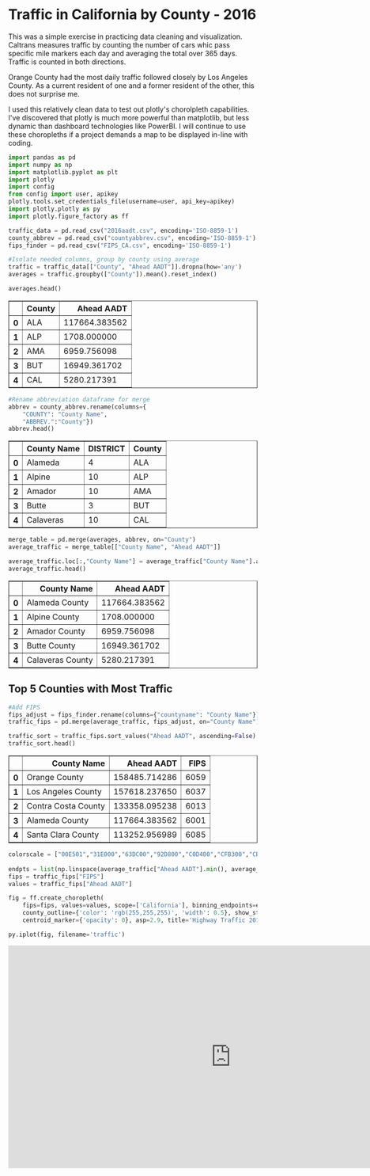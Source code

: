 
# Traffic in California by County - 2016

This was a simple exercise in practicing data cleaning and visualization. Caltrans measures traffic by counting the number of cars whic pass specific mile markers each day and averaging the total over 365 days. Traffic is counted in both directions. 

Orange County had the most daily traffic followed closely by Los Angeles County. As a current resident of one and a former resident of the other, this does not surprise me.

I used this relatively clean data to test out plotly's chorolpleth capabilities. I've discovered that plotly is much more powerful than matplotlib, but less dynamic than dashboard technologies like PowerBI. I will continue to use these choropleths if a project demands a map to be displayed in-line with coding.


```python
import pandas as pd
import numpy as np
import matplotlib.pyplot as plt
import plotly
import config
from config import user, apikey
plotly.tools.set_credentials_file(username=user, api_key=apikey)
import plotly.plotly as py
import plotly.figure_factory as ff

traffic_data = pd.read_csv("2016aadt.csv", encoding='ISO-8859-1')
county_abbrev = pd.read_csv("countyabbrev.csv", encoding='ISO-8859-1')
fips_finder = pd.read_csv("FIPS_CA.csv", encoding='ISO-8859-1')
```


```python
#Isolate needed columns, group by county using average
traffic = traffic_data[["County", "Ahead AADT"]].dropna(how='any')
averages = traffic.groupby(["County"]).mean().reset_index()

averages.head()
```




<div>
<style scoped>
    .dataframe tbody tr th:only-of-type {
        vertical-align: middle;
    }

    .dataframe tbody tr th {
        vertical-align: top;
    }

    .dataframe thead th {
        text-align: right;
    }
</style>
<table border="1" class="dataframe">
  <thead>
    <tr style="text-align: right;">
      <th></th>
      <th>County</th>
      <th>Ahead AADT</th>
    </tr>
  </thead>
  <tbody>
    <tr>
      <th>0</th>
      <td>ALA</td>
      <td>117664.383562</td>
    </tr>
    <tr>
      <th>1</th>
      <td>ALP</td>
      <td>1708.000000</td>
    </tr>
    <tr>
      <th>2</th>
      <td>AMA</td>
      <td>6959.756098</td>
    </tr>
    <tr>
      <th>3</th>
      <td>BUT</td>
      <td>16949.361702</td>
    </tr>
    <tr>
      <th>4</th>
      <td>CAL</td>
      <td>5280.217391</td>
    </tr>
  </tbody>
</table>
</div>




```python
#Rename abbreviation dataframe for merge
abbrev = county_abbrev.rename(columns={
    "COUNTY": "County Name", 
    "ABBREV.":"County"})
abbrev.head()
```




<div>
<style scoped>
    .dataframe tbody tr th:only-of-type {
        vertical-align: middle;
    }

    .dataframe tbody tr th {
        vertical-align: top;
    }

    .dataframe thead th {
        text-align: right;
    }
</style>
<table border="1" class="dataframe">
  <thead>
    <tr style="text-align: right;">
      <th></th>
      <th>County Name</th>
      <th>DISTRICT</th>
      <th>County</th>
    </tr>
  </thead>
  <tbody>
    <tr>
      <th>0</th>
      <td>Alameda</td>
      <td>4</td>
      <td>ALA</td>
    </tr>
    <tr>
      <th>1</th>
      <td>Alpine</td>
      <td>10</td>
      <td>ALP</td>
    </tr>
    <tr>
      <th>2</th>
      <td>Amador</td>
      <td>10</td>
      <td>AMA</td>
    </tr>
    <tr>
      <th>3</th>
      <td>Butte</td>
      <td>3</td>
      <td>BUT</td>
    </tr>
    <tr>
      <th>4</th>
      <td>Calaveras</td>
      <td>10</td>
      <td>CAL</td>
    </tr>
  </tbody>
</table>
</div>




```python
merge_table = pd.merge(averages, abbrev, on="County")
average_traffic = merge_table[["County Name", "Ahead AADT"]]

average_traffic.loc[:,"County Name"] = average_traffic["County Name"].astype(str) + " County"
average_traffic.head()
```




<div>
<style scoped>
    .dataframe tbody tr th:only-of-type {
        vertical-align: middle;
    }

    .dataframe tbody tr th {
        vertical-align: top;
    }

    .dataframe thead th {
        text-align: right;
    }
</style>
<table border="1" class="dataframe">
  <thead>
    <tr style="text-align: right;">
      <th></th>
      <th>County Name</th>
      <th>Ahead AADT</th>
    </tr>
  </thead>
  <tbody>
    <tr>
      <th>0</th>
      <td>Alameda County</td>
      <td>117664.383562</td>
    </tr>
    <tr>
      <th>1</th>
      <td>Alpine County</td>
      <td>1708.000000</td>
    </tr>
    <tr>
      <th>2</th>
      <td>Amador County</td>
      <td>6959.756098</td>
    </tr>
    <tr>
      <th>3</th>
      <td>Butte County</td>
      <td>16949.361702</td>
    </tr>
    <tr>
      <th>4</th>
      <td>Calaveras County</td>
      <td>5280.217391</td>
    </tr>
  </tbody>
</table>
</div>



## Top 5 Counties with Most Traffic


```python
#Add FIPS
fips_adjust = fips_finder.rename(columns={"countyname": "County Name"})
traffic_fips = pd.merge(average_traffic, fips_adjust, on="County Name")

traffic_sort = traffic_fips.sort_values("Ahead AADT", ascending=False).reset_index(drop=True)
traffic_sort.head()
```




<div>
<style scoped>
    .dataframe tbody tr th:only-of-type {
        vertical-align: middle;
    }

    .dataframe tbody tr th {
        vertical-align: top;
    }

    .dataframe thead th {
        text-align: right;
    }
</style>
<table border="1" class="dataframe">
  <thead>
    <tr style="text-align: right;">
      <th></th>
      <th>County Name</th>
      <th>Ahead AADT</th>
      <th>FIPS</th>
    </tr>
  </thead>
  <tbody>
    <tr>
      <th>0</th>
      <td>Orange County</td>
      <td>158485.714286</td>
      <td>6059</td>
    </tr>
    <tr>
      <th>1</th>
      <td>Los Angeles County</td>
      <td>157618.237650</td>
      <td>6037</td>
    </tr>
    <tr>
      <th>2</th>
      <td>Contra Costa County</td>
      <td>133358.095238</td>
      <td>6013</td>
    </tr>
    <tr>
      <th>3</th>
      <td>Alameda County</td>
      <td>117664.383562</td>
      <td>6001</td>
    </tr>
    <tr>
      <th>4</th>
      <td>Santa Clara County</td>
      <td>113252.956989</td>
      <td>6085</td>
    </tr>
  </tbody>
</table>
</div>




```python
colorscale = ["00E501","31E000","63DC00","92D800","C0D400","CFB300","CB8100","C75000","C32200","BF0009"]    
    
endpts = list(np.linspace(average_traffic["Ahead AADT"].min(), average_traffic["Ahead AADT"].max(), len(colorscale) - 1))
fips = traffic_fips["FIPS"]
values = traffic_fips["Ahead AADT"]

fig = ff.create_choropleth(
    fips=fips, values=values, scope=['California'], binning_endpoints=endpts, colorscale=colorscale,
    county_outline={'color': 'rgb(255,255,255)', 'width': 0.5}, show_state_data=False, show_hover=True,  
    centroid_marker={'opacity': 0}, asp=2.9, title='Highway Traffic 2016', legend_title='Average Number of Cars')

py.iplot(fig, filename='traffic')
```




<iframe id="igraph" scrolling="no" style="border:none;" seamless="seamless" src="https://plot.ly/~lauraraynes/6.embed" height="450px" width="900px"></iframe>


